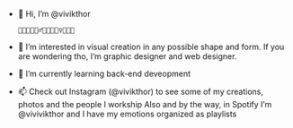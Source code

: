 - 👋 Hi, I’m @vivikthor

      🧘👨‍🚀🧜🏻‍♂️🧚🧙🧛🏻‍♀️🧞👨‍🎨

- 🚀 I’m interested in visual creation in any possible shape and form. 
      If you are wondering tho, I’m graphic designer and web designer.
- 🌱 I’m currently learning back-end deveopment 
- 📫 Check out Instagram (@vivikthor) to see some of my creations, photos and the people I workship
      Also and by the way, in Spotify I’m @vivivikthor and I have my emotions organized as playlists
      

<!---
vivikthor/vivikthor is a ✨ special ✨ repository because its `README.md` (this file) appears on your GitHub profile.
You can click the Preview link to take a look at your changes.
--->
